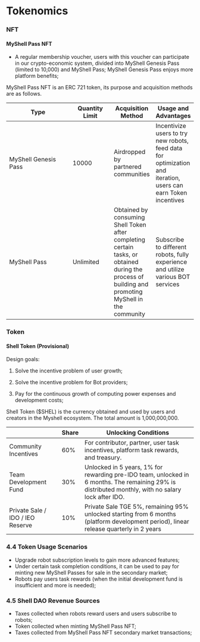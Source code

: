 # Tokenomics

### NFT

#### MyShell Pass NFT

* A regular membership voucher, users with this voucher can participate in our crypto-economic system, divided into MyShell Genesis Pass (limited to 10,000) and MyShell Pass; MyShell Genesis Pass enjoys more platform benefits;

MyShell Pass NFT is an ERC 721 token, its purpose and acquisition methods are as follows.

<table><thead><tr><th width="172">Type</th><th width="99">Quantity Limit</th><th>Acquisition Method</th><th>Usage and Advantages</th></tr></thead><tbody><tr><td>MyShell Genesis Pass</td><td>10000</td><td>Airdropped by partnered communities</td><td>Incentivize users to try new robots, feed data for optimization and iteration, users can earn Token incentives</td></tr><tr><td>MyShell Pass</td><td>Unlimited</td><td>Obtained by consuming Shell Token after completing certain tasks, or obtained during the process of building and promoting MyShell in the community</td><td>Subscribe to different robots, fully experience and utilize various BOT services</td></tr></tbody></table>

### Token

#### Shell Token (Provisional)

Design goals:

1. Solve the incentive problem of user growth;

2. Solve the incentive problem for Bot providers;

3. Pay for the continuous growth of computing power expenses and development costs;

Shell Token ($SHEL) is the currency obtained and used by users and creators in the Myshell ecosystem. The total amount is 1,000,000,000.

|                  | Share  | Unlocking Conditions                                                |
| ---------------- | --- | --------------------------------------------------- |
| Community Incentives | 60% | For contributor, partner, user task incentives, platform task rewards, and treasury.                    |
| Team Development Fund | 30% | Unlocked in 5 years, 1% for rewarding pre-IDO team, unlocked in 6 months. The remaining 29% is distributed monthly, with no salary lock after IDO. |
| Private Sale / IDO / IEO Reserve | 10% | Private Sale TGE 5%, remaining 95% unlocked starting from 6 months (platform development period), linear release quarterly in 2 years             |

### 4.4 Token Usage Scenarios

* Upgrade robot subscription levels to gain more advanced features;
* Under certain task completion conditions, it can be used to pay for minting new MyShell Passes for sale in the secondary market;
* Robots pay users task rewards (when the initial development fund is insufficient and more is needed);

### 4.5 Shell DAO Revenue Sources

* Taxes collected when robots reward users and users subscribe to robots;
* Token collected when minting MyShell Pass NFT;
* Taxes collected from MyShell Pass NFT secondary market transactions;